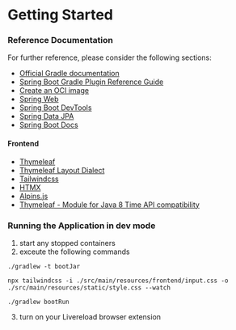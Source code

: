 # Getting Started

### Reference Documentation
For further reference, please consider the following sections:

* [Official Gradle documentation](https://docs.gradle.org)
* [Spring Boot Gradle Plugin Reference Guide](https://docs.spring.io/spring-boot/3.3.4/gradle-plugin)
* [Create an OCI image](https://docs.spring.io/spring-boot/3.3.4/gradle-plugin/packaging-oci-image.html)
* [Spring Web](https://docs.spring.io/spring-boot/docs/3.3.4/reference/htmlsingle/index.html#web)
* [Spring Boot DevTools](https://docs.spring.io/spring-boot/docs/3.3.4/reference/htmlsingle/index.html#using.devtools)
* [Spring Data JPA](https://docs.spring.io/spring-boot/docs/3.3.4/reference/htmlsingle/index.html#data.sql.jpa-and-spring-data)
* [Spring Boot Docs](https://docs.spring.io/spring-boot/index.html)

#### Frontend

* [Thymeleaf](https://docs.spring.io/spring-boot/docs/3.3.4/reference/htmlsingle/index.html#web.servlet.spring-mvc.template-engines)
* [Thymeleaf Layout Dialect](https://ultraq.github.io/thymeleaf-layout-dialect/)
* [Tailwindcss](https://tailwindcss.com/docs/installation)
* [HTMX](https://htmx.org/docs/)
* [Alpins.js](https://alpinejs.dev/start-here)
* [Thymeleaf - Module for Java 8 Time API compatibility](https://github.com/thymeleaf/thymeleaf-extras-java8time#installation)

### Running the Application in dev mode

1. start any stopped containers
2. exceute the following commands

```shell
./gradlew -t bootJar
```

```shell
npx tailwindcss -i ./src/main/resources/frontend/input.css -o ./src/main/resources/static/style.css --watch
```

```shell
./gradlew bootRun
```

3. turn on your Livereload browser extension
